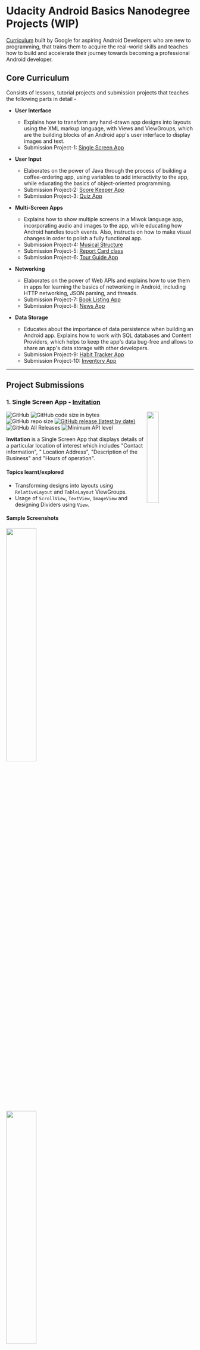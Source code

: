 # Udacity Android Basics Nanodegree Projects (WIP)

[Curriculum](https://www.udacity.com/course/android-basics-nanodegree-by-google--nd803) built by Google for aspiring Android Developers who are new to programming, that trains them to acquire the real-world skills and teaches how to build and accelerate their journey towards becoming a professional Android developer.

## Core Curriculum

Consists of lessons, tutorial projects and submission projects that teaches the following parts in detail -
* **User Interface**
	* Explains how to transform any hand-drawn app designs into layouts using the XML markup language, with Views and ViewGroups, which are the building blocks of an Android app's user interface to display images and text.
	* Submission Project-1: [Single Screen App](#1-single-screen-app---invitation)
  
* **User Input**
	* Elaborates on the power of Java through the process of building a coffee-ordering app, using variables to add interactivity to the app, while educating the basics of object-oriented programming.
	* Submission Project-2: [Score Keeper App](#2-score-keeper-app---tennis-scoring)
	* Submission Project-3: [Quiz App](#3-quiz-app---quiz-of-aves)
  
* **Multi-Screen Apps**
	* Explains how to show multiple screens in a Miwok language app, incorporating audio and images to the app, while educating how Android handles touch events. Also, instructs on how to make visual changes in order to polish a fully functional app.
	* Submission Project-4: [Musical Structure](#4-musical-structure---rhythm)
	* Submission Project-5: [Report Card class](#5-report-card-class---report-card-app)
	* Submission Project-6: [Tour Guide App](#6-tour-guide-app---xploremysuru)
  
* **Networking**
	* Elaborates on the power of Web APIs and explains how to use them in apps for learning the basics of networking in Android, including HTTP networking, JSON parsing, and threads.
	* Submission Project-7: [Book Listing App](#7-book-listing-app---books-library)
	* Submission Project-8: [News App](#8-news-app---novalines)
  
* **Data Storage**  
	* Educates about the importance of data persistence when building an Android app. Explains how to work with SQL databases and Content Providers, which helps to keep the app's data bug-free and allows to share an app's data storage with other developers.
	* Submission Project-9: [Habit Tracker App](#9-habit-tracker-app---hydrationtracker)
	* Submission Project-10: [Inventory App](#10-inventory-app---storeapp)
	
---

## Project Submissions

### 1. Single Screen App - [Invitation](https://github.com/kaushiknsanji/Invitation_Udacity_Project)

<image align="right" src="https://github.com/kaushiknsanji/Invitation_Udacity_Project/blob/release_v1.0/app/src/main/ic_launcher-web.png" width="25%"/>

![GitHub](https://img.shields.io/github/license/kaushiknsanji/Invitation_Udacity_Project)  ![GitHub code size in bytes](https://img.shields.io/github/languages/code-size/kaushiknsanji/Invitation_Udacity_Project)  ![GitHub repo size](https://img.shields.io/github/repo-size/kaushiknsanji/Invitation_Udacity_Project)
[![GitHub release (latest by date)](https://img.shields.io/github/v/release/kaushiknsanji/Invitation_Udacity_Project)](https://github.com/kaushiknsanji/Invitation_Udacity_Project/releases)  ![GitHub All Releases](https://img.shields.io/github/downloads/kaushiknsanji/Invitation_Udacity_Project/total)  ![Minimum API level](https://img.shields.io/badge/API-15+-yellow)

**Invitation** is a Single Screen App that displays details of a particular location of interest which includes "Contact information", " Location Address", "Description of the Business" and "Hours of operation".

#### Topics learnt/explored
* Transforming designs into layouts using `RelativeLayout` and `TableLayout` ViewGroups.
* Usage of `ScrollView`, `TextView`, `ImageView` and designing Dividers using `View`.

#### Sample Screenshots
<img src="https://user-images.githubusercontent.com/26028981/65308112-fdc34e00-dba6-11e9-9756-f7aca785076c.png" width="40%"/>  <img src="https://user-images.githubusercontent.com/26028981/65308124-02880200-dba7-11e9-8899-45b116a1f0b0.png" width="40%"/> 

#### Review from the Reviewer (Udacity)
![Review_Single_Screen_App](https://user-images.githubusercontent.com/26028981/65308168-19c6ef80-dba7-11e9-9d37-0d6c4d878d86.PNG)

### 2. Score Keeper App - [Tennis Scoring](https://github.com/kaushiknsanji/Tennis_Score_Keeper_Udacity)

<image align="right" src="https://github.com/kaushiknsanji/Tennis_Score_Keeper_Udacity/blob/release_v1.0/app/src/main/ic_launcher-web.png" width="25%"/>

![GitHub](https://img.shields.io/github/license/kaushiknsanji/Tennis_Score_Keeper_Udacity)  ![GitHub code size in bytes](https://img.shields.io/github/languages/code-size/kaushiknsanji/Tennis_Score_Keeper_Udacity)  ![GitHub repo size](https://img.shields.io/github/repo-size/kaushiknsanji/Tennis_Score_Keeper_Udacity)
[![GitHub release (latest by date)](https://img.shields.io/github/v/release/kaushiknsanji/Tennis_Score_Keeper_Udacity)](https://github.com/kaushiknsanji/Tennis_Score_Keeper_Udacity/releases)  ![GitHub All Releases](https://img.shields.io/github/downloads/kaushiknsanji/Tennis_Score_Keeper_Udacity/total)  ![Minimum API level](https://img.shields.io/badge/API-15+-yellow)

**Tennis Scoring** is the Score Keeper App for Tennis, based on the rules followed in the Grand Slams for Men's and Women's Tennis. It has a Single Screen that displays the Scoreboards for the Tennis Match, as well as tracks and manages the scores of each Player during the Play.

#### Topics learnt/explored
* Using `LinearLayout` with weights.
* Registering Buttons with Click listener.
* Usage of App resource values for colors, dimensions, strings and styles.
* Saving the state of Text values shown in `TextView` and `Button`, post configuration change.

#### Sample Screenshots
|Start of the Match|Scoring in a Set|Scoring in a Tie-Breaker|Match Finish|
|---|---|---|---|
|![Initial_Portrait_1](https://user-images.githubusercontent.com/26028981/65620659-d96cd480-dfdf-11e9-9346-9158821351e6.png)|![Intermediate_GamePlay_Score](https://user-images.githubusercontent.com/26028981/65620698-ec7fa480-dfdf-11e9-9294-c50eb9ac1fd6.png)|![Intermediate_TieBreaker_Score](https://user-images.githubusercontent.com/26028981/65620704-ee496800-dfdf-11e9-8b40-947d757558ef.png)|![Match_finish](https://user-images.githubusercontent.com/26028981/65620733-fbfeed80-dfdf-11e9-9098-4597a1a96ad3.png)|

#### Review from the Reviewer (Udacity)
![Review_Score_Keeper_App](https://user-images.githubusercontent.com/26028981/65620779-15a03500-dfe0-11e9-87c8-83821c872914.PNG)

### 3. Quiz App - [Quiz of Aves](https://github.com/kaushiknsanji/Bird_Quiz_App)

<image align="right" src="https://github.com/kaushiknsanji/Bird_Quiz_App/blob/release_v1.0/app/src/main/ic_launcher-web.png" width="25%"/>

![GitHub](https://img.shields.io/github/license/kaushiknsanji/Bird_Quiz_App)  ![GitHub code size in bytes](https://img.shields.io/github/languages/code-size/kaushiknsanji/Bird_Quiz_App)  ![GitHub repo size](https://img.shields.io/github/repo-size/kaushiknsanji/Bird_Quiz_App)
[![GitHub release (latest by date)](https://img.shields.io/github/v/release/kaushiknsanji/Bird_Quiz_App)](https://github.com/kaushiknsanji/Bird_Quiz_App/releases)  ![GitHub All Releases](https://img.shields.io/github/downloads/kaushiknsanji/Bird_Quiz_App/total)  ![Minimum API level](https://img.shields.io/badge/API-16+-yellow)

**Quiz of Aves** is a Quiz App on **Birds**, that has a total of **50** questions in variety of formats such as "free text response", checkboxes (Multi-choice) and radio buttons (Single-choice). It presents the user with a randomly selected set of questions (read from the String resources) for the number of questions the user wishes to take the quiz, with options for "Multi-choice" and "Single-choice" questions displayed in a random order. For each question, user is presented with an optional Hint after an incorrect attempt, that shows an Image of the Bird(s) in question as a hint when requested by the user to reveal the hint, which in turn means that the user gets a second chance to answer each question. Entire quiz is timed, and the timer value is set accordingly to the number of questions selected by the user, by allocating 45 seconds for each question. The timer runs even when the app goes into background. At the end of the quiz, a dialog will show up for displaying the final score to the user.

#### Topics learnt/explored
* `android.os.AsyncTask` for downloading the images for each of the questions. Headless [`Fragment`](https://github.com/kaushiknsanji/Bird_Quiz_App/app/src/main/java/com/example/kaushiknsanji/birdquiz/ImageDownloaderTaskFragment.java) has been used for managing this Custom `AsyncTask`.
* [`android.util.LruCache`](https://github.com/kaushiknsanji/Bird_Quiz_App/app/src/main/java/com/example/kaushiknsanji/birdquiz/BitmapImageCache.java) for caching the Bitmaps downloaded.
* `android.os.CountDownTimer` for the Quiz Timer. Headless [`Fragment`](https://github.com/kaushiknsanji/Bird_Quiz_App/app/src/main/java/com/example/kaushiknsanji/birdquiz/CountDownLatchFragment.java) has been used for managing the `CountDownTimer`, designed as a latch that adds functionality such as _Pause_ and _Resume_.
* [`DialogFragment`](https://github.com/kaushiknsanji/Bird_Quiz_App/app/src/main/java/com/example/kaushiknsanji/birdquiz/QuestionNumberPickerDialogFragment.java) to display the Number Picker Dialog for the user to select/enter the number of questions to attempt.
* [`DialogFragment`](https://github.com/kaushiknsanji/Bird_Quiz_App/app/src/main/java/com/example/kaushiknsanji/birdquiz/ProgressDialogFragment.java) for displaying the Progress of Image Download, with a custom progress bar layout.
* [`DialogFragment`](https://github.com/kaushiknsanji/Bird_Quiz_App/app/src/main/java/com/example/kaushiknsanji/birdquiz/FinalScoreDialogFragment.java) for displaying the Final score at the end of the quiz or when the quiz timer elapses.
* Intents for moving from one activity to the other.
* [Id resource](https://github.com/kaushiknsanji/Bird_Quiz_App/app/src/main/res/values/ids.xml) for the components generated programmatically.
* Nine patch images used as a background image for the question and option fields.
* [Level List Drawable](https://github.com/kaushiknsanji/Bird_Quiz_App/app/src/main/res/drawable/option_level_list.xml) for decorating the options.
* [State List Drawable](https://github.com/kaushiknsanji/Bird_Quiz_App/app/src/main/res/drawable/button_state_selector.xml) of shape drawables with gradient for the Submit/Hint buttons.
* [String array](https://github.com/kaushiknsanji/Bird_Quiz_App/app/src/main/res/values/quiz_strings.xml) resources for storing the questions, their options and keys.

#### Sample Screenshots
|Welcome Screen|Text input Question|Single-choice Question|Single-choice Question - Correct Answer|
|---|---|---|---|
|![welcome_screen](https://user-images.githubusercontent.com/26028981/27983052-4a1ff1fe-63d1-11e7-913b-d06c095d5001.png)|![textual_question](https://user-images.githubusercontent.com/26028981/27983103-691345a6-63d2-11e7-9ff6-0895d233b813.png)|![mcq_selected_answer](https://user-images.githubusercontent.com/26028981/27983127-dfeea940-63d2-11e7-93d3-478374710a25.png)|![mcq_incorrect_answer](https://user-images.githubusercontent.com/26028981/27983158-6e38f732-63d3-11e7-9ee8-ffc6f55cb97a.png)|

|Multi-choice Question|Multi-choice Question - Correct Answer|Answer Hint|Score on Completion|
|---|---|---|---|
|![mcq_checkbox_selected_answers](https://user-images.githubusercontent.com/26028981/27983163-82ae1b0c-63d3-11e7-9b3e-040d99f3b65d.png)|![mcq_checkbox_incorrect_answer](https://user-images.githubusercontent.com/26028981/27983165-92307bba-63d3-11e7-8bda-3cfc2e8cd0f2.png)|![textual_question_answered_2](https://user-images.githubusercontent.com/26028981/27983110-8d73dafa-63d2-11e7-8918-869415f5dd2f.png)|![score_on_completion](https://user-images.githubusercontent.com/26028981/27983169-a14aace2-63d3-11e7-9539-6c179ccccb3f.png)|

#### Review from the Reviewer (Udacity)
![Review_Quiz_App](https://user-images.githubusercontent.com/26028981/65774028-16a9a180-e15b-11e9-8c83-449bf942946b.PNG)

### 4. Musical Structure - [Rhythm](https://github.com/kaushiknsanji/RhythmApp)

<image align="right" src="https://github.com/kaushiknsanji/RhythmApp/blob/udacity/app/src/main/ic_launcher-web.png" width="25%"/>

![GitHub](https://img.shields.io/github/license/kaushiknsanji/RhythmApp)  ![GitHub code size in bytes](https://img.shields.io/github/languages/code-size/kaushiknsanji/RhythmApp)  ![GitHub repo size](https://img.shields.io/github/repo-size/kaushiknsanji/RhythmApp)
[![GitHub release (latest by date)](https://img.shields.io/github/v/release/kaushiknsanji/RhythmApp)](https://github.com/kaushiknsanji/RhythmApp/releases)  ![GitHub All Releases](https://img.shields.io/github/downloads/kaushiknsanji/RhythmApp/total)  ![Minimum API level](https://img.shields.io/badge/API-15+-yellow)

**Rhythm** App is a Musical Structure App that showcases a structure/approach typically used for Apps that play music, without implementing its functionality. Each screen in the App displays a Text describing about the screen and what functionality goes into it. Mocking or adding real content is not allowed as per the Project Rubric. Static data from resources are only allowed. As mock up is not allowed, `AdapterView`s and `RecyclerView`s are not used. This enables more practice with using layouts. Hence, the Project mainly focuses on App designing. 

#### Topics learnt/explored
* Fiddled with `CoordinatorLayout` along with `CollapsibleToolbar` and `DrawerLayout`.
* Used `ConstraintLayout` heavily for most of the layouts along with custom `styles`.
* Created a custom [WindowInsetsFrameLayout](https://github.com/kaushiknsanji/RhythmApp/blob/udacity/app/src/main/java/com/example/kaushiknsanji/rhythm/extensions/WindowInsetsFrameLayout.java) for dispatching the Window insets from the DrawerLayout to the Fragments shown in this FrameLayout's container, when its `FitSystemWindows` property is set.
* Implemented Base class architecture for abstracting the common tasks to be executed by Activities and Fragments. 
* Persistent Bottom Player is shown in many Fragments and Activities. [PlayerActivity](https://github.com/kaushiknsanji/RhythmApp/blob/udacity/app/src/main/java/com/example/kaushiknsanji/rhythm/ui/common/activities/PlayerActivity.java) and [PlayerFragment](https://github.com/kaushiknsanji/RhythmApp/blob/udacity/app/src/main/java/com/example/kaushiknsanji/rhythm/ui/common/fragments/PlayerFragment.java) extends the Base classes for Activities and Fragments respectively to abstract the implementation details of the persistent `Bottom Sheet`.
* Common tasks of the Drawer Fragments shown in the `HomeActivity` are abstracted by [DrawerFragment](https://github.com/kaushiknsanji/RhythmApp/blob/udacity/app/src/main/java/com/example/kaushiknsanji/rhythm/ui/common/fragments/DrawerFragment.java) abstract class that extends the `PlayerFragment` abstract class, as they also need to show the Persistent Bottom Player.
* Music Player controls are simulated by using a Bound Service [PlayerService](https://github.com/kaushiknsanji/RhythmApp/blob/udacity/app/src/main/java/com/example/kaushiknsanji/rhythm/ui/common/services/PlayerService.java). It provides the necessary Play/Pause/Restart methods to control the Player progress value generated by an Internal Worker Thread.
* Implemented a custom `AppBarLayout` [Behavior](https://github.com/kaushiknsanji/RhythmApp/blob/udacity/app/src/main/java/com/example/kaushiknsanji/rhythm/extensions/BottomSheetAwareAppBarBehavior.java) to control the Nested scroll events on Layouts with Bottom Sheets, to prevent the scroll from being consumed by the Layout behind the Bottom Sheet when a scroll event occurs on the Expanded Bottom Sheet.
* Implemented a custom `FloatingActionButton` [Behavior](https://github.com/kaushiknsanji/RhythmApp/blob/udacity/app/src/main/java/com/example/kaushiknsanji/rhythm/extensions/ScrollAwareAnchoredFabBehavior.java) to control the visibility and appearance of the `FloatingActionButton` when anchored to views other than `AppBarLayout` or views with `BottomSheetBehavior`, as these are taken care by default.
* Implemented a [BottomSheetDialogFragment](https://github.com/kaushiknsanji/RhythmApp/blob/udacity/app/src/main/java/com/example/kaushiknsanji/rhythm/ui/jukebox/JukeboxDetailPaymentDialogFragment.java) to show a dialog appearing from the Bottom, to capture the Payment when the user tries to play a song from any of the Jukebox services, to simulate the Paid service.
* Used Animated Vector Drawables for transitioning between "Play-Pause" and "Like-Unlike" drawables through animations.

#### Sample Screenshots

|Drawer|Home|Bottom Sheet Player|Songs|
|---|---|---|---|
|![Drawer](https://github.com/kaushiknsanji/RhythmApp/raw/udacity/art/screenshots/home_drawer.png)|![Home](https://github.com/kaushiknsanji/RhythmApp/raw/udacity/art/screenshots/home_1.png)|![Bottom_Sheet_Player](https://github.com/kaushiknsanji/RhythmApp/raw/udacity/art/screenshots/bottom_sheet_player_1.png)|![Songs](https://github.com/kaushiknsanji/RhythmApp/raw/udacity/art/screenshots/song_list_1.png)|

|Albums|Album Detail|Artists|Artist Detail|
|---|---|---|---|
|![Albums](https://github.com/kaushiknsanji/RhythmApp/raw/udacity/art/screenshots/album_1.png)|![Album_Detail](https://github.com/kaushiknsanji/RhythmApp/raw/udacity/art/screenshots/album_detail_1.png)|![Artists](https://github.com/kaushiknsanji/RhythmApp/raw/udacity/art/screenshots/artist_1.png)|![Artist_Detail](https://github.com/kaushiknsanji/RhythmApp/raw/udacity/art/screenshots/artist_detail_1.png)|
 
#### Review from the Reviewer (Udacity)

![Review_Musical_Structure](https://github.com/kaushiknsanji/RhythmApp/raw/udacity/art/review/review_musical_structure.png)

### 5. Report Card class - [Report Card App](https://github.com/kaushiknsanji/Report_Card_App)

![GitHub](https://img.shields.io/github/license/kaushiknsanji/Report_Card_App)  ![GitHub code size in bytes](https://img.shields.io/github/languages/code-size/kaushiknsanji/Report_Card_App)  ![GitHub repo size](https://img.shields.io/github/repo-size/kaushiknsanji/Report_Card_App)  ![Minimum API level](https://img.shields.io/badge/API-15+-yellow)

**Report Card** App is an exercise project aimed at learning how to create and interact with custom Java classes. As such, it is just a Java class, rather than a full Android App. This project has no UI components. It contains only a Model Class [ReportCard](https://github.com/kaushiknsanji/Report_Card_App/blob/udacity/app/src/main/java/com/example/kaushiknsanji/reportcardpojo/models/ReportCard.java) that helps in managing and recording a student’s grades for a particular year.

#### Topics learnt
* Designing a custom POJO/Model class.
* Creating the POJO/Model class in Java code.
* Storing information in a collection and reading the same.

#### Review from the Reviewer (Udacity)

![Review_Report_Card_App](https://github.com/kaushiknsanji/Report_Card_App/raw/udacity/art/review/review_report_card_app.png)

### 6. Tour Guide App - [XploreMysuru](https://github.com/kaushiknsanji/XploreMysuru)

<image align="right" src="https://github.com/kaushiknsanji/XploreMysuru/blob/udacity/app/src/main/ic_launcher-web.png" width="25%"/>

![GitHub](https://img.shields.io/github/license/kaushiknsanji/XploreMysuru)  ![GitHub code size in bytes](https://img.shields.io/github/languages/code-size/kaushiknsanji/XploreMysuru)  ![GitHub repo size](https://img.shields.io/github/repo-size/kaushiknsanji/XploreMysuru)
[![GitHub release (latest by date)](https://img.shields.io/github/v/release/kaushiknsanji/XploreMysuru)](https://github.com/kaushiknsanji/XploreMysuru/releases)  ![GitHub All Releases](https://img.shields.io/github/downloads/kaushiknsanji/XploreMysuru/total)  ![Minimum API level](https://img.shields.io/badge/API-15+-yellow)

**XploreMysuru** App is a Tour Guide App that guides a user in exploring the **"City of Palaces"/"Mysore"**. It contains 5 lists of relevant attractions comprising of **Places**, **Parks**, **Hotels**, **Restaurants** and **Shops**, presented with `BottomNavigationView` for easier navigation between the lists. All the information (including pictures) for each of the attractions are stored locally and read from App resources.

#### Topics learnt/explored

* Used `ConstraintLayout` heavily for most of the layouts along with custom `styles`.
* Implemented **MVP + Repository** pattern with App Resources.
* Explored `BottomNavigationView` for Navigating between the lists of attraction.
* Implemented [Snap Behavior](https://github.com/kaushiknsanji/XploreMysuru/blob/udacity/app/src/main/java/com/example/kaushiknsanji/xploremysuru/extensions/BottomNavigationBehavior.java) for `BottomNavigationView` that hides the `BottomNavigationView` when more than or equal to half of its height is translated away. The Behavior also takes care of docking the Snackbar on top of the `BottomNavigationView` when shown.
* Used `CardView` for displaying each place of attraction.
* Implemented Loading of Images in a background thread through a Headless [Fragment](https://github.com/kaushiknsanji/XploreMysuru/blob/udacity/app/src/main/java/com/example/kaushiknsanji/xploremysuru/workers/ImageDecoderFragment.java).
* Developed [BitmapImageCache](https://github.com/kaushiknsanji/XploreMysuru/blob/udacity/app/src/main/java/com/example/kaushiknsanji/xploremysuru/cache/BitmapImageCache.java) utility that uses `android.util.LruCache` to cache the recent Bitmap Images decoded. 
* Carried out Image decoding in a background thread using [ImageDecoder](https://github.com/kaushiknsanji/XploreMysuru/blob/udacity/app/src/main/java/com/example/kaushiknsanji/xploremysuru/workers/ImageDecoder.java) that extends `AsyncTaskLoader`.
* Developed [BitmapUtility](https://github.com/kaushiknsanji/XploreMysuru/blob/udacity/app/src/main/java/com/example/kaushiknsanji/xploremysuru/utils/BitmapUtility.java) to extract `Palette` Swatches from the Images.

#### Sample Screenshots

|Places|Hotels|Restaurants (Expanded Item)|BottomNavigationView (Docked Snackbar)|
|---|---|---|---|
|![place_portrait](https://user-images.githubusercontent.com/26028981/51127857-8fc2cc00-184c-11e9-996d-0946ab3ffb2b.png)|![hotel_portrait](https://user-images.githubusercontent.com/26028981/51127897-a49f5f80-184c-11e9-8876-e79b9c4a3101.png)|![restaurant_item_expand](https://user-images.githubusercontent.com/26028981/51127914-ae28c780-184c-11e9-840b-ded292b0d5df.png)|![shop_no_link_2](https://user-images.githubusercontent.com/26028981/51127966-ca2c6900-184c-11e9-9438-7034df166b94.png)|

#### Review from the Reviewer (Udacity)

![Review_Tour_Guide_App](https://user-images.githubusercontent.com/26028981/51263273-edd0ea00-19d9-11e9-837c-7ceb4aefb8c0.png)

### 7. Book Listing App - [Books Library](https://github.com/kaushiknsanji/Books_Library_App)

<image align="right" src="https://github.com/kaushiknsanji/Books_Library_App/blob/udacity/app/src/main/ic_launcher-web.png" width="25%"/>

![GitHub](https://img.shields.io/github/license/kaushiknsanji/Books_Library_App)  ![GitHub code size in bytes](https://img.shields.io/github/languages/code-size/kaushiknsanji/Books_Library_App)  ![GitHub repo size](https://img.shields.io/github/repo-size/kaushiknsanji/Books_Library_App)
[![GitHub release (latest by date)](https://img.shields.io/github/v/release/kaushiknsanji/Books_Library_App)](https://github.com/kaushiknsanji/Books_Library_App/releases)  ![GitHub All Releases](https://img.shields.io/github/downloads/kaushiknsanji/Books_Library_App/total)  ![Minimum API level](https://img.shields.io/badge/API-15+-yellow)

**Books Library** App is a Book Listing App that connects to the [Google Books API](https://developers.google.com/books/) to retrieve the list of Books for the topic searched and then displays them in a decorative BookShelf format. Provides users the ability to control the Search Results through the various API supported parameters, provided in the Search Settings of the App. The Search box features the API supported search keyword filtering which narrows down the results to the keyword being looked up.

#### Topics learnt/explored

* Assisted Search Implementation with `SearchView`.
* Used `RecyclerView` in place of `ListView` and `GridView` for its advantages in performance and easy placeholders for custom item decoration.
* Custom [RecyclerView.ItemDecoration](https://github.com/kaushiknsanji/Books_Library_App/blob/0c15b06877ca29523a588b67f30431f4acfaed37/app/src/main/java/com/example/kaushiknsanji/bookslibrary/adapterviews/RecyclerViewFragment.java#L362-L445) for decorating each of the items in List/Grid with the Book shelf decoration.
* Explored [FragmentStatePagerAdapter](https://github.com/kaushiknsanji/Books_Library_App/blob/udacity/app/src/main/java/com/example/kaushiknsanji/bookslibrary/adapters/DisplayPagerAdapter.java) that displays the Fragments \(retaining their state\) for the `ViewPager`.
* Implemented `android.support.v7.preference.Preference` Preferences for the Settings.
* No external libraries are used for communicating with the REST API and also for loading the images. `AsyncTaskLoader` has been used for downloading the data and images in the background thread. Images are downloaded using a Headless [Fragment](https://github.com/kaushiknsanji/Books_Library_App/blob/udacity/app/src/main/java/com/example/kaushiknsanji/bookslibrary/workers/ImageDownloader.java).
* Developed [BitmapImageCache](https://github.com/kaushiknsanji/Books_Library_App/blob/udacity/app/src/main/java/com/example/kaushiknsanji/bookslibrary/cache/BitmapImageCache.java) utility that uses `android.util.LruCache` to cache the recent Bitmap Images downloaded. 
* Most layouts are designed using `ConstraintLayout` to flatten the layout hierachy as far as possible.
* Indeterminate progress bar is implemented with animation-list / AnimationDrawable.
* [TextAppearanceUtility](/app/src/main/java/com/example/kaushiknsanji/bookslibrary/utils/TextAppearanceUtility.java) for decorating `TextViews` using Spannables, for strikethrough, image within text, selective text coloring and relative text resize.
* `CardView` for displaying the information of a Book.

#### Video Preview

[![Video of Complete App Flow](https://i.ytimg.com/vi/deXm1yzqRmU/maxresdefault.jpg)](https://youtu.be/deXm1yzqRmU)

#### Sample Screenshots

|Search Screen|Recent Search Suggestions|Results - List|Results - Grid|
|---|---|---|---|
|![welcome_page](https://user-images.githubusercontent.com/26028981/32066973-292b2430-ba9f-11e7-8650-096d1d818fb0.png)|![assisted_search](https://user-images.githubusercontent.com/26028981/32066984-36ffac5c-ba9f-11e7-9698-575374ee48ca.png)|![list_view](https://user-images.githubusercontent.com/26028981/32067013-51ad2cf0-ba9f-11e7-9d75-acec8788c4ed.png)|![grid_view](https://user-images.githubusercontent.com/26028981/32067015-52eeab34-ba9f-11e7-846f-08eb83a8a1bd.png)|

|Book Details - 1|Book Details - 2|Book Image|Settings|
|---|---|---|---|
|![details_portrait_1](https://user-images.githubusercontent.com/26028981/32067039-616fb482-ba9f-11e7-9afc-598898c59640.png)|![details_portrait_2](https://user-images.githubusercontent.com/26028981/32067041-62717ef6-ba9f-11e7-8e36-6b20f02ff66f.png)|![book_image_view](https://user-images.githubusercontent.com/26028981/32067050-68559410-ba9f-11e7-9250-c19f23cf3762.png)|![search_settings](https://user-images.githubusercontent.com/26028981/32067053-6ddcc7aa-ba9f-11e7-9d56-454123d40f64.png)|

#### Review from the Reviewer (Udacity)

![Review_Book_Listing_App](https://user-images.githubusercontent.com/26028981/66827627-b7c29580-ef6c-11e9-9ff5-462488f109fa.PNG)

### 8. News App - [NovaLines](https://github.com/kaushiknsanji/NovaLines_TheGuardianNewsApp)

<image align="right" src="https://github.com/kaushiknsanji/NovaLines_TheGuardianNewsApp/blob/udacity/app/src/main/ic_launcher-web.png" width="25%"/>

![GitHub](https://img.shields.io/github/license/kaushiknsanji/NovaLines_TheGuardianNewsApp)  ![GitHub code size in bytes](https://img.shields.io/github/languages/code-size/kaushiknsanji/NovaLines_TheGuardianNewsApp)  ![GitHub repo size](https://img.shields.io/github/repo-size/kaushiknsanji/NovaLines_TheGuardianNewsApp)
[![GitHub release (latest by date)](https://img.shields.io/github/v/release/kaushiknsanji/NovaLines_TheGuardianNewsApp)](https://github.com/kaushiknsanji/NovaLines_TheGuardianNewsApp/releases)  ![GitHub All Releases](https://img.shields.io/github/downloads/kaushiknsanji/NovaLines_TheGuardianNewsApp/total)  ![Minimum API level](https://img.shields.io/badge/API-15+-yellow)

**Novalines** App is a News App that connects to the [Guardian News API](https://open-platform.theguardian.com/documentation/) to retrieve the News Feed based on a particular endpoint and then displays them as a list. It implements the **section** and **search** endpoints. By default, the App loads **"Top Stories"**, **"Most Visited"** and **"World news"** sections. It parses the News Feed for the subscribed News section or the searched News, and then displays the list of News Articles in Cards. On top of these News Articles, many useful features are provided, like -
* Sharing the News Articles.
* Saving the News Article to Bookmarks for Reading later (Stub only).
* Saving the News Articles to Favorites (Stub only).
* Jumping to a particular News section /or temporarily subscribing to a News section.

#### Topics learnt/explored

* Used `RecyclerView` in place of `ListView` (to display the News stories) for its advantages in performance and easy placeholders for custom item decoration.
* Custom [RecyclerView.ItemDecoration](https://github.com/kaushiknsanji/NovaLines_TheGuardianNewsApp/blob/udacity/app/src/main/java/com/example/kaushiknsanji/novalines/utils/RecyclerViewItemDecorUtility.java) for adding space between the News List items.
* `CardView` for displaying the News stories content for each News List items.
* Custom Navigation Drawer Items implemented using `RecyclerView`.
* Explored [FragmentStatePagerAdapter](https://github.com/kaushiknsanji/NovaLines_TheGuardianNewsApp/blob/udacity/app/src/main/java/com/example/kaushiknsanji/novalines/adapters/HeadlinesPagerAdapter.java) that displays the Fragments \(retaining their state\) for the `ViewPager`. Also, mocks the dynamic adding of additional tab content to the `ViewPager`.
* Implemented Settings using `android.support.v7.preference.Preference`.
* No external libraries are used for communicating with the REST API and also for loading the images. `AsyncTaskLoader` has been used for downloading the data and images in the background thread. Images are downloaded using a Headless [Fragment](https://github.com/kaushiknsanji/NovaLines_TheGuardianNewsApp/blob/udacity/app/src/main/java/com/example/kaushiknsanji/novalines/workers/ImageDownloaderFragment.java).
* Developed [BitmapImageCache](https://github.com/kaushiknsanji/NovaLines_TheGuardianNewsApp/blob/udacity/app/src/main/java/com/example/kaushiknsanji/novalines/cache/BitmapImageCache.java) utility that uses `android.util.LruCache` to cache the recent Bitmap Images downloaded.
* Most layouts are designed using `ConstraintLayout` to flatten the layout hierarchy as far as possible.
* [TextAppearanceUtility](https://github.com/kaushiknsanji/NovaLines_TheGuardianNewsApp/blob/udacity/app/src/main/java/com/example/kaushiknsanji/novalines/utils/TextAppearanceUtility.java) for decorating `TextViews` using Spannables, for image within text and html content in text.
* Custom Fonts for `TextViews` using `ResourceCompat`.
* Explored `CoordinatorLayout`.
* Used `RecyclerView` in a `SwipeRefreshLayout` to use the integrated Progress/Refresh indicator.
* Used `DiffUtil` in `RecyclerView` to help rebind only the item views that have changed.

#### Video Preview

[![Video of Complete App Flow](https://i.ytimg.com/vi/XzZbe7aYeXU/maxresdefault.jpg)](https://youtu.be/XzZbe7aYeXU)

#### Sample Screenshots

|Drawer|Highlights|Most Visited (with News Item Popup Menu)|Settings|
|---|---|---|---|
|![drawer_layout](https://user-images.githubusercontent.com/26028981/38467585-7f1d3cf4-3b58-11e8-9c4a-988f7f68faa3.png)|![headlines_fragment](https://user-images.githubusercontent.com/26028981/38467590-97648cc2-3b58-11e8-8913-fb3011d00760.png)|![card_item_popup](https://user-images.githubusercontent.com/26028981/38467660-7e924670-3b59-11e8-92bf-8a5321428d80.png)|![settings_screen](https://user-images.githubusercontent.com/26028981/38467697-cfb82272-3b59-11e8-81f5-07e9a7a85326.png)|

#### Review from the Reviewer (Udacity)

![review](https://user-images.githubusercontent.com/26028981/38767016-63bfb7b2-3ff8-11e8-86cf-2930a6fc14fc.PNG)

### 9. Habit Tracker App - [HydrationTracker](https://github.com/kaushiknsanji/HydrationTracker_Demo_App) 

<image align="right" src="https://github.com/kaushiknsanji/HydrationTracker_Demo_App/blob/udacity/app/src/main/ic_launcher-web.png" width="25%"/>

![GitHub](https://img.shields.io/github/license/kaushiknsanji/HydrationTracker_Demo_App)  ![GitHub code size in bytes](https://img.shields.io/github/languages/code-size/kaushiknsanji/HydrationTracker_Demo_App)  ![GitHub repo size](https://img.shields.io/github/repo-size/kaushiknsanji/HydrationTracker_Demo_App)
[![GitHub release (latest by date)](https://img.shields.io/github/v/release/kaushiknsanji/HydrationTracker_Demo_App)](https://github.com/kaushiknsanji/HydrationTracker_Demo_App/releases)  ![GitHub All Releases](https://img.shields.io/github/downloads/kaushiknsanji/HydrationTracker_Demo_App/total)  ![Minimum API level](https://img.shields.io/badge/API-15+-yellow)

**HydrationTracker** App is a Habit Tracker App, where the habit tracked is the daily habit of Hydration. It is recommended to drink 1-2 litres of Water per day for Good Health, but this also depends on how much one expends/dehydrates. So, at least 1 litre of Water per day is a Good Habit and 1 litre amounts to 8 Glasses of Water. App keeps track of the Hydration Habit through a Simple UI. Under the hood, it stores your log /or track records in a `SQLite` database. Mainly demonstrates the use of `SQLite` database and its CRUD operations.

#### Topics learnt/explored

* Learnt how to create SQLite tables and execute CRUD operations.
* Although defined in the Rubric that no UI is required, I went ahead and did a simple UI to display only the recent records, to know what is going on in the backend.
* Explored `Handlers` and `HandlerThreads` to perform database operations in a background thread.
* [TextAppearanceUtility](/app/src/main/java/com/example/kaushiknsanji/hydrationtrackerdemo/utils/TextAppearanceUtility.java) for decorating `TextViews` using Spannables, for html content in text, and coloring a part of the text.
* Explored the use of `TextInputLayout` and `TextInputEditText`. 

#### Video Preview

[![Video of Complete App Flow](https://i.ytimg.com/vi/x1TKTl9uhRE/maxresdefault.jpg)](https://youtu.be/x1TKTl9uhRE)

#### Sample Screenshots

|Initial Stage of No records|No records with only Insert button|When records are Added/Deleted|Input for "Glass of Water" drank with buttons for CRUD operations|
|---|---|---|---|
|![initial_launch_1](https://user-images.githubusercontent.com/26028981/39393159-8a1b2378-4adf-11e8-90d0-13988e8554e5.png)|![initial_launch_2](https://user-images.githubusercontent.com/26028981/39393160-8c020a94-4adf-11e8-95fb-e0bb12a320b6.png)|![database_counts_sample](https://user-images.githubusercontent.com/26028981/39393152-7882a7ee-4adf-11e8-844a-50939858f37a.png)|![table_sample](https://user-images.githubusercontent.com/26028981/39393156-828d2886-4adf-11e8-8239-02ce2357afd8.png)|

#### Review from the Reviewer (Udacity)

![review](https://user-images.githubusercontent.com/26028981/39418686-64334aaa-4c79-11e8-910f-2d4e5d0b6c92.PNG)

### 10. Inventory App - [StoreApp](https://github.com/kaushiknsanji/StoreApp)

---

## Certificate of Completion

<a href="https://confirm.udacity.com/ERJHK3CF">
<img alt="Udacity Android Basics Nanodegree Certificate" src="https://s3-us-west-2.amazonaws.com/udacity-printer/production/certificates/8708f357-3c02-42df-8ec9-72d03e1057c7.svg" width="50%"/>
</a>

---

## License

```
Copyright 2019 Kaushik N. Sanji

Licensed under the Apache License, Version 2.0 (the "License"); 
you may not use this file except in compliance with the License. 
You may obtain a copy of the License at

   http://www.apache.org/licenses/LICENSE-2.0
   
Unless required by applicable law or agreed to in writing, software
distributed under the License is distributed on an "AS IS" BASIS,
WITHOUT WARRANTIES OR CONDITIONS OF ANY KIND, either express or implied.
See the License for the specific language governing permissions and
limitations under the License.
```
